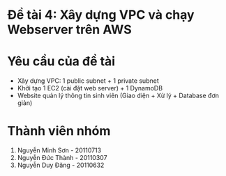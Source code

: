 # Đề tài 4: Xây dựng VPC và chạy Webserver trên AWS

# Yêu cầu của đề tài
- Xây dựng VPC: 1 public subnet + 1 private subnet
- Khởi tạo 1 EC2 (cài đặt web server) + 1 DynamoDB
- Website quản lý thông tin sinh viên (Giao diện + Xử lý + Database đơn giản)

# Thành viên nhóm
1. Nguyễn Minh Sơn - 20110713
2. Nguyễn Đức Thành - 20110307
3. Nguyễn Duy Đăng - 20110632